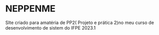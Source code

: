 # NEPPENME
 SIte criado para  amatéria de PP2( Projeto e prática 2)no meu curso de desenvolvimento de sistem do IFPE 2023.1
